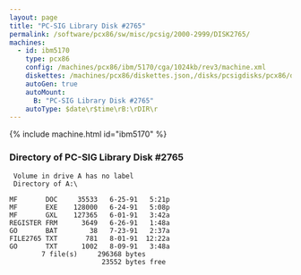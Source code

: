 ```yaml
---
layout: page
title: "PC-SIG Library Disk #2765"
permalink: /software/pcx86/sw/misc/pcsig/2000-2999/DISK2765/
machines:
  - id: ibm5170
    type: pcx86
    config: /machines/pcx86/ibm/5170/cga/1024kb/rev3/machine.xml
    diskettes: /machines/pcx86/diskettes.json,/disks/pcsigdisks/pcx86/diskettes.json
    autoGen: true
    autoMount:
      B: "PC-SIG Library Disk #2765"
    autoType: $date\r$time\rB:\rDIR\r
---
```


{% include machine.html id="ibm5170" %}

### Directory of PC-SIG Library Disk #2765

     Volume in drive A has no label
     Directory of A:\

    MF       DOC     35533   6-25-91   5:21p
    MF       EXE    128000   6-24-91   5:08p
    MF       GXL    127365   6-01-91   3:42a
    REGISTER FRM      3649   6-26-91   1:48a
    GO       BAT        38   7-23-91   2:37a
    FILE2765 TXT       781   8-01-91  12:22a
    GO       TXT      1002   8-09-91   3:48a
            7 file(s)     296368 bytes
                           23552 bytes free
